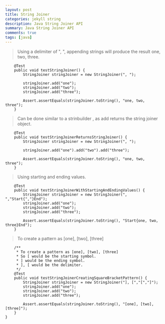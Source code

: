 ```yaml
---
layout: post
title: String Joiner
categories: jekyll string
description: Java String Joiner API
summary: Java String Joiner API
comments: true
tags: [java]
---
```


> Using a delimiter of ", ", appending strings will produce the result
  one, two, three.

```
    @Test
    public void testStringJoiner() {
        StringJoiner stringJoiner = new StringJoiner(", ");

        stringJoiner.add("one");
        stringJoiner.add("two");
        stringJoiner.add("three");

        Assert.assertEquals(stringJoiner.toString(), "one, two, three");
    }
```
> Can be done similar to a strinbuilder , as add returns the string joiner object.

```
    @Test
    public void testStringJoinerReturnsStringJoiner() {
        StringJoiner stringJoiner = new StringJoiner(", ");

        stringJoiner.add("one").add("two").add("three");

        Assert.assertEquals(stringJoiner.toString(), "one, two, three");
    }
```
> Using starting and ending values. 

```
    @Test
    public void testStringJoinerWithStartingAndEndingValues() {
        StringJoiner stringJoiner = new StringJoiner(", ","Start{","}End");
        stringJoiner.add("one");
        stringJoiner.add("two");
        stringJoiner.add("three");

        Assert.assertEquals(stringJoiner.toString(), "Start{one, two, three}End");
    }
```
> To create a pattern as [one], [two], [three]


```
    /**
     * To create a pattern as [one], [two], [three]
     * So [ would be the starting symbol.
     * ] would be the ending symbol.
     * ], [ would be the delimiter.
     */
    @Test
    public void testStringJoinerCreatingSquareBracketPattern() {
        StringJoiner stringJoiner = new StringJoiner("], [","[","]");
        stringJoiner.add("one");
        stringJoiner.add("two");
        stringJoiner.add("three");

        Assert.assertEquals(stringJoiner.toString(), "[one], [two], [three]");
    }
}